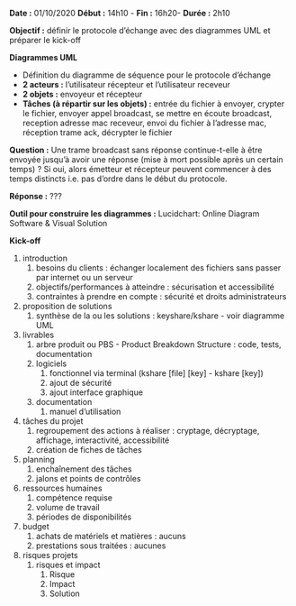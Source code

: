 **Date :** 01/10/2020
**Début :** 14h10 - **Fin :**  16h20- **Durée :** 2h10

**Objectif :** définir le protocole d’échange avec des diagrammes UML et préparer le kick-off

**Diagrammes UML**

- Définition du diagramme de séquence pour le protocole d’échange
- **2 acteurs :** l’utilisateur récepteur et l’utilisateur receveur
- **2 objets :** envoyeur et récepteur
- **Tâches (à répartir sur les objets) :** entrée du fichier à envoyer, crypter le fichier, envoyer appel broadcast, se mettre en écoute broadcast, reception adresse mac receveur, envoi du fichier à l’adresse mac, réception trame ack, décrypter le fichier

**Question :** Une trame broadcast sans réponse continue-t-elle à être envoyée jusqu’à avoir une réponse (mise à mort possible après un certain temps) ? Si oui, alors émetteur et récepteur peuvent commencer à des temps distincts i.e. pas d’ordre dans le début du protocole.

**Réponse :** ???

**Outil pour construire les diagrammes :** Lucidchart: Online Diagram Software & Visual Solution

**Kick-off**
1. introduction
	1. besoins du clients : échanger localement des fichiers sans passer par internet ou un serveur
	2. objectifs/performances à atteindre : sécurisation et accessibilité
	3. contraintes à prendre en compte : sécurité et droits administrateurs
2. proposition de solutions
	1. synthèse de la ou les solutions : keyshare/kshare - voir diagramme UML
3. livrables
	1. arbre produit ou PBS - Product Breakdown Structure : code, tests, documentation
	2. logiciels
		1. fonctionnel via terminal (kshare [file] [key] - kshare [key])
		2. ajout de sécurité
		3. ajout interface graphique
	3. documentation
		1. manuel d’utilisation
4. tâches du projet
	1. regroupement des actions à réaliser : cryptage, décryptage, affichage, interactivité, accessibilité
	2. création de fiches de tâches
5. planning
	1. enchaînement des tâches
	2. jalons et points de contrôles
6. ressources humaines
	1. compétence requise
	2. volume de travail
	3. périodes de disponibilités
7. budget
	1. achats de matériels et matières : aucuns
	2. prestations sous traitées : aucunes
8. risques projets
	1. risques et impact
		1. Risque
		2. Impact
		3. Solution


